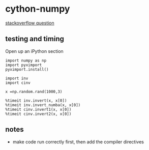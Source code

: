 # cython-numpy

[stackoverflow question](https://stackoverflow.com/questions/18462785/what-is-the-recommended-way-of-allocating-memory-for-a-typed-memory-view)

## testing and timing

Open up an iPython section
```
import numpy as np
import pyximport
pyximport.install()

import inv
import cinv

x =np.random.rand(1000,3)

%timeit inv.invert(x, x[0])
%timeit inv.invert_numba(x, x[0])
%timeit cinv.invert1(x, x[0])
%timeit cinv.invert2(x, x[0])
```

## notes
- make code run correctly first, then add the compiler directives

